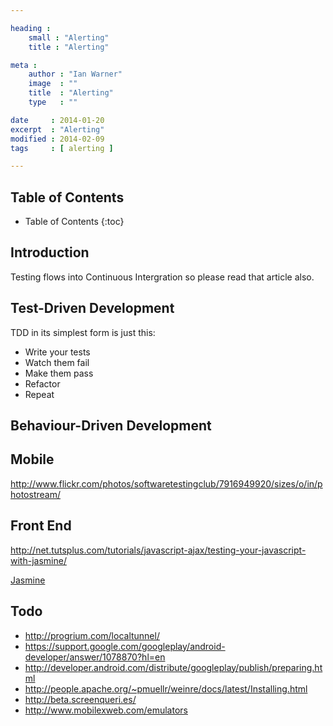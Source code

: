 ```yaml
---

heading :
    small : "Alerting"
    title : "Alerting"

meta :
    author : "Ian Warner"
    image  : ""
    title  : "Alerting"
    type   : ""

date     : 2014-01-20
excerpt  : "Alerting"
modified : 2014-02-09
tags     : [ alerting ]

---
```


## Table of Contents
* Table of Contents
{:toc}

## Introduction
Testing flows into Continuous Intergration so please read that article also.

## Test-Driven Development
TDD in its simplest form is just this:

* Write your tests
* Watch them fail
* Make them pass
* Refactor
* Repeat

## Behaviour-Driven Development

## Mobile
http://www.flickr.com/photos/softwaretestingclub/7916949920/sizes/o/in/photostream/

## Front End
http://net.tutsplus.com/tutorials/javascript-ajax/testing-your-javascript-with-jasmine/

[Jasmine][]

## Todo
* http://progrium.com/localtunnel/
* https://support.google.com/googleplay/android-developer/answer/1078870?hl=en
* http://developer.android.com/distribute/googleplay/publish/preparing.html
* http://people.apache.org/~pmuellr/weinre/docs/latest/Installing.html
* http://beta.screenqueri.es/
* http://www.mobilexweb.com/emulators

[Jasmine]:http://pivotal.github.io/jasmine/